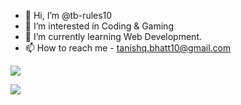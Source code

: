 - 👋 Hi, I’m @tb-rules10
- 👀 I’m interested in Coding & Gaming 
- 🌱 I’m currently learning Web Development.
- 📫 How to reach me - tanishq.bhatt10@gmail.com

<!---
tb-rules10/tb-rules10 is a ✨ special ✨ repository because its `README.md` (this file) appears on your GitHub profile.
You can click the Preview link to take a look at your changes.
--->

[![](https://github-readme-stats.vercel.app/api/top-langs/?username=tb-rules10&layout=compact)](#)

[![](https://github-readme-stats.vercel.app/api?username=tb-rules10&show_icons=true)](#)




